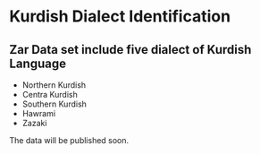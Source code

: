 # Kurdish Dialect Identification

## Zar Data set include five dialect of Kurdish Language 
* Northern Kurdish
* Centra Kurdish
* Southern Kurdish
* Hawrami
* Zazaki

The data will be published soon.
